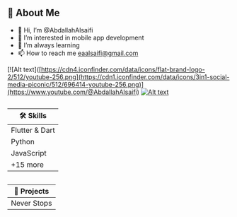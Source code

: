 
## 🚀 About Me
- 👋 Hi, I’m @AbdallahAlsaifi
- 👀 I’m interested in mobile app development
- 🌱 I’m always learning
- 📫 How to reach me eaalsaifi@gmail.com
  
[![Alt text]([https://cdn4.iconfinder.com/data/icons/flat-brand-logo-2/512/youtube-256.png](https://cdn1.iconfinder.com/data/icons/3in1-social-media-piconic/512/696414-youtube-256.png)](https://www.youtube.com/@AbdallahAlsaifi)
[![Alt text](https://bmc-cdn.nyc3.digitaloceanspaces.com/BMC-button-images/custom_images/orange_img.png)](https://www.buymeacoffee.com/abdallahalsaifi)

##
|  🛠 Skills    |
| ------------- |
| Flutter & Dart| 
|     Python    |
|     JavaScript    |
|     +15 more |


##
|  📱 Projects    |
| ------------- |
| Never Stops| 


